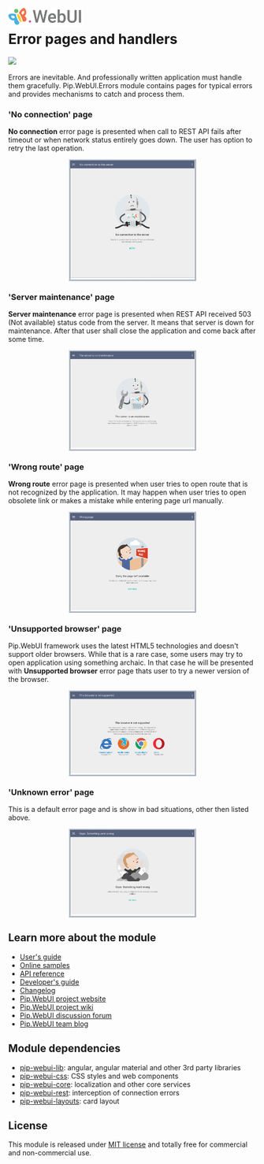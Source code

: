 # <img src="https://github.com/pip-webui/pip-webui/blob/master/doc/Logo.png" alt="Pip.WebUI Logo" style="max-width:30%"> <br/> Error pages and handlers

![](https://img.shields.io/badge/license-MIT-blue.svg)

Errors are inevitable. And professionally written application must handle them gracefully.
Pip.WebUI.Errors module contains pages for typical errors and provides mechanisms to catch and process them.

### 'No connection' page

**No connection** error page is presented when call to REST API fails after timeout or when network status entirely goes down.
The user has option to retry the last operation.

<a href="doc/images/img-no_connection.png" style="border: 3px ridge #c8d2df; width: 50%; margin: auto; display: block">
    <img src="doc/images/img-no_connection.png"/>
</a>

### 'Server maintenance' page

**Server maintenance** error page is presented when REST API received 503 (Not available) status code from the server.
It means that server is down for maintenance. After that user shall close the application and come back after some time.

<a href="doc/images/img-maintenance.png" style="border: 3px ridge #c8d2df; width: 50%; margin: auto; display: block">
    <img src="doc/images/img-maintenance.png"/>
</a>

### 'Wrong route' page

**Wrong route** error page is presented when user tries to open route that is not recognized by the application. 
It may happen when user tries to open obsolete link or makes a mistake while entering page url manually.

<a href="doc/images/img-route_fails.png" style="border: 3px ridge #c8d2df; width: 50%; margin: auto; display: block">
    <img src="doc/images/img-route_fails.png"/>
</a>

### 'Unsupported browser' page

Pip.WebUI framework uses the latest HTML5 technologies and doesn't support older browsers. While that is a rare case,
some users may try to open application using something archaic. In that case he will be presented with 
**Unsupported browser** error page thats user to try a newer version of the browser. 

<a href="doc/images/img-unsupported.png" style="border: 3px ridge #c8d2df; width: 50%; margin: auto; display: block">
    <img src="doc/images/img-unsupported.png"/>
</a>

### 'Unknown error' page

This is a default error page and is show in bad situations, other then listed above.

<a href="doc/images/img-unknown_error.png" style="border: 3px ridge #c8d2df; width: 50%; margin: auto; display: block">
    <img src="doc/images/img-unknown_error.png"/>
</a>

## Learn more about the module

- [User's guide](doc/UsersGuide.md)
- [Online samples](http://webui.pipdevs.com/pip-webui-errors/index.html)
- [API reference](http://webui-api.pipdevs.com/pip-webui-errors/index.html)
- [Developer's guide](doc/DevelopersGuide.md)
- [Changelog](CHANGELOG.md)
- [Pip.WebUI project website](http://www.pipwebui.org)
- [Pip.WebUI project wiki](https://github.com/pip-webui/pip-webui/wiki)
- [Pip.WebUI discussion forum](https://groups.google.com/forum/#!forum/pip-webui)
- [Pip.WebUI team blog](https://pip-webui.blogspot.com/)

## <a name="dependencies"></a>Module dependencies

* [pip-webui-lib](https://github.com/pip-webui/pip-webui-lib): angular, angular material and other 3rd party libraries
* [pip-webui-css](https://github.com/pip-webui/pip-webui-css): CSS styles and web components
* [pip-webui-core](https://github.com/pip-webui/pip-webui-core): localization and other core services
* [pip-webui-rest](https://github.com/pip-webui/pip-webui-rest): interception of connection errors
* [pip-webui-layouts](https://github.com/pip-webui/pip-webui-layouts): card layout

## <a name="license"></a>License

This module is released under [MIT license](License) and totally free for commercial and non-commercial use.

